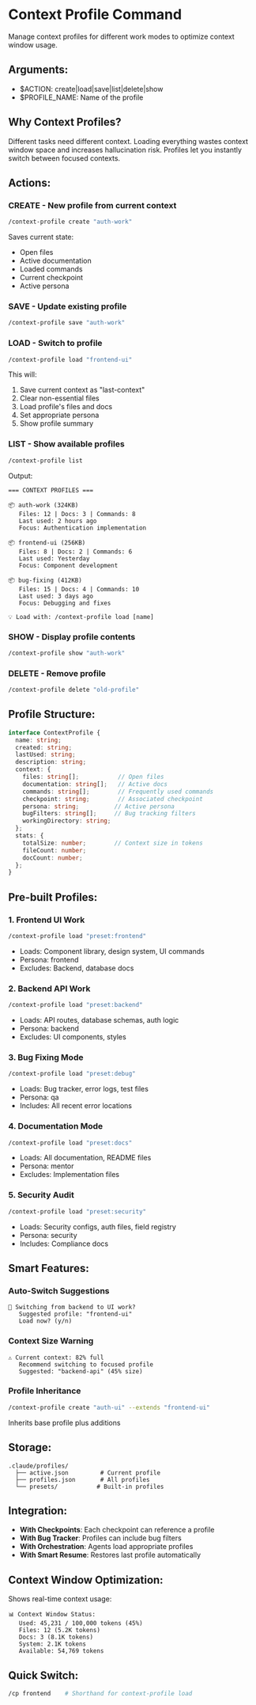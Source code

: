 # Context Profile Command

Manage context profiles for different work modes to optimize context window usage.

## Arguments:
- $ACTION: create|load|save|list|delete|show
- $PROFILE_NAME: Name of the profile

## Why Context Profiles?

Different tasks need different context. Loading everything wastes context window space and increases hallucination risk. Profiles let you instantly switch between focused contexts.

## Actions:

### CREATE - New profile from current context
```bash
/context-profile create "auth-work"
```

Saves current state:
- Open files
- Active documentation
- Loaded commands
- Current checkpoint
- Active persona

### SAVE - Update existing profile
```bash
/context-profile save "auth-work"
```

### LOAD - Switch to profile
```bash
/context-profile load "frontend-ui"
```

This will:
1. Save current context as "last-context"
2. Clear non-essential files
3. Load profile's files and docs
4. Set appropriate persona
5. Show profile summary

### LIST - Show available profiles
```bash
/context-profile list
```

Output:
```
=== CONTEXT PROFILES ===

📦 auth-work (324KB)
   Files: 12 | Docs: 3 | Commands: 8
   Last used: 2 hours ago
   Focus: Authentication implementation

📦 frontend-ui (256KB)  
   Files: 8 | Docs: 2 | Commands: 6
   Last used: Yesterday
   Focus: Component development

📦 bug-fixing (412KB)
   Files: 15 | Docs: 4 | Commands: 10
   Last used: 3 days ago
   Focus: Debugging and fixes

💡 Load with: /context-profile load [name]
```

### SHOW - Display profile contents
```bash
/context-profile show "auth-work"
```

### DELETE - Remove profile
```bash
/context-profile delete "old-profile"
```

## Profile Structure:

```typescript
interface ContextProfile {
  name: string;
  created: string;
  lastUsed: string;
  description: string;
  context: {
    files: string[];           // Open files
    documentation: string[];   // Active docs
    commands: string[];        // Frequently used commands
    checkpoint: string;        // Associated checkpoint
    persona: string;          // Active persona
    bugFilters: string[];     // Bug tracking filters
    workingDirectory: string;
  };
  stats: {
    totalSize: number;        // Context size in tokens
    fileCount: number;
    docCount: number;
  };
}
```

## Pre-built Profiles:

### 1. Frontend UI Work
```bash
/context-profile load "preset:frontend"
```
- Loads: Component library, design system, UI commands
- Persona: frontend
- Excludes: Backend, database docs

### 2. Backend API Work  
```bash
/context-profile load "preset:backend"
```
- Loads: API routes, database schemas, auth logic
- Persona: backend
- Excludes: UI components, styles

### 3. Bug Fixing Mode
```bash
/context-profile load "preset:debug"
```
- Loads: Bug tracker, error logs, test files
- Persona: qa
- Includes: All recent error locations

### 4. Documentation Mode
```bash
/context-profile load "preset:docs"
```
- Loads: All documentation, README files
- Persona: mentor
- Excludes: Implementation files

### 5. Security Audit
```bash
/context-profile load "preset:security"
```
- Loads: Security configs, auth files, field registry
- Persona: security
- Includes: Compliance docs

## Smart Features:

### Auto-Switch Suggestions
```
🔄 Switching from backend to UI work?
   Suggested profile: "frontend-ui"
   Load now? (y/n)
```

### Context Size Warning
```
⚠️ Current context: 82% full
   Recommend switching to focused profile
   Suggested: "backend-api" (45% size)
```

### Profile Inheritance
```bash
/context-profile create "auth-ui" --extends "frontend-ui"
```
Inherits base profile plus additions

## Storage:
```
.claude/profiles/
  ├── active.json         # Current profile
  ├── profiles.json       # All profiles
  └── presets/           # Built-in profiles
```

## Integration:

- **With Checkpoints**: Each checkpoint can reference a profile
- **With Bug Tracker**: Profiles can include bug filters  
- **With Orchestration**: Agents load appropriate profiles
- **With Smart Resume**: Restores last profile automatically

## Context Window Optimization:

Shows real-time context usage:
```
📊 Context Window Status:
   Used: 45,231 / 100,000 tokens (45%)
   Files: 12 (5.2K tokens)
   Docs: 3 (8.1K tokens)  
   System: 2.1K tokens
   Available: 54,769 tokens
```

## Quick Switch:
```bash
/cp frontend    # Shorthand for context-profile load
```
